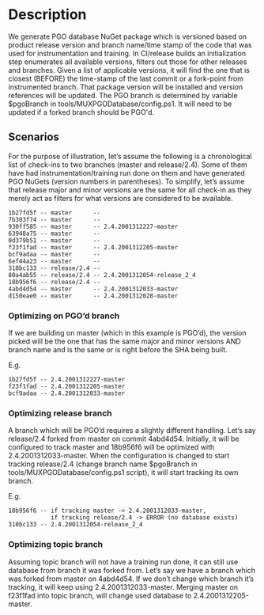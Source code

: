 # Description

We generate PGO database NuGet package which is versioned based on product release version and branch name/time stamp of the code that was used for instrumentation and training.  In CI/release builds an initialization step enumerates all available versions, filters out those for other releases and branches.  Given a list of applicable versions, it will find the one that is closest (BEFORE) the time-stamp of the last commit or a fork-point from instrumented branch.  That package version will be installed and version references will be updated.  The PGO branch is determined by variable $pgoBranch in tools/MUXPGODatabase/config.ps1.  It will need to be updated if a forked branch should be PGO'd.

## Scenarios

For the purpose of illustration, let’s assume the following is a chronological list of check-ins to two branches (master and release/2.4).  Some of them have had instrumentation/training run done on them and have generated PGO NuGets (version numbers in parentheses).  To simplify, let’s assume that release major and minor versions are the same for all check-in as they merely act as filters for what versions are considered to be available.

    1b27fd5f -- master      --
    7b303f74 -- master      --
    930ff585 -- master      -- 2.4.2001312227-master
    63948a75 -- master      --
    0d379b51 -- master      --
    f23f1fad -- master      -- 2.4.2001312205-master
    bcf9adaa -- master      --
    6ef44a23 -- master      --
    310bc133 -- release/2.4 --
    80a4ab55 -- release/2.4 -- 2.4.2001312054-release_2_4
    18b956f6 -- release/2.4 --
    4abd4d54 -- master      -- 2.4.2001312033-master
    d150eae0 -- master      -- 2.4.2001312028-master

### Optimizing on PGO’d branch

If we are building on master (which in this example is PGO’d), the version picked will be the one that has the same major and minor versions AND branch name and is the same or is right before the SHA being built.

E.g.

    1b27fd5f -- 2.4.2001312227-master
    f23f1fad -- 2.4.2001312205-master
    bcf9adaa -- 2.4.2001312033-master

### Optimizing release branch

A branch which will be PGO’d requires a slightly different handling.  Let’s say release/2.4 forked from master on commit 4abd4d54.  Initially, it will be configured to track master and 18b956f6 will be optimized with 2.4.2001312033-master.  When the configuration is changed to start tracking release/2.4 (change branch name $pgoBranch in tools/MUXPGODatabase/config.ps1 script), it will start tracking its own branch.

E.g.

    18b956f6 -- if tracking master -> 2.4.2001312033-master,
                if tracking release/2.4 -> ERROR (no database exists)
    310bc133 -- 2.4.2001312054-release_2_4

### Optimizing topic branch

Assuming topic branch will not have a training run done, it can still use database from branch it was forked from.  Let’s say we have a branch which was forked from master on 4abd4d54.  If we don’t change which branch it’s tracking, it will keep using 2.4.2001312033-master.  Merging master on f23f1fad into topic branch, will change used database to 2.4.2001312205-master.
